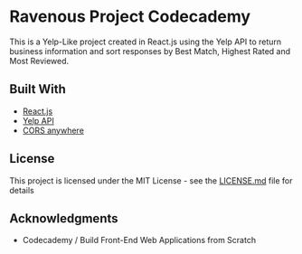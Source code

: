 # Ravenous Project Codecademy

This is a Yelp-Like project created in React.js using the Yelp API to return business information and sort responses by Best Match, Highest Rated and Most Reviewed.


## Built With

* [React.js](https://reactjs.org/)
* [Yelp API](https://www.yelp.com/fusion)
* [CORS anywhere](https://cors-anywhere.herokuapp.com/)


## License

This project is licensed under the MIT License - see the [LICENSE.md](LICENSE.md) file for details

## Acknowledgments

* Codecademy / Build Front-End Web Applications from Scratch
